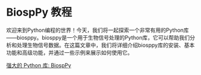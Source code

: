 # BiospPy 教程

<show-structure depth="3"/>

欢迎来到Python编程的世界！今天，我们将一起探索一个非常有用的Python库——biosppy。biosppy是一个用于生物信号处理的Python库，它可以帮助我们分析和处理生物信号数据。在这篇文章中，我们将详细介绍biosppy库的安装、基本功能和高级功能，并通过一些示例来展示如何使用它。

<seealso>
<category ref="ref_docs">
    <a href="https://mp.weixin.qq.com/s/V4Ms5qTQCyYsgjEio7NTvw">强大的 Python 库: BiospPy</a>
</category>
<category ref="ref_github">
</category>
<category ref="ref_issues">
</category>
<category ref="ref_hf">
</category>
<category ref="ref_ms">
</category>
</seealso>


